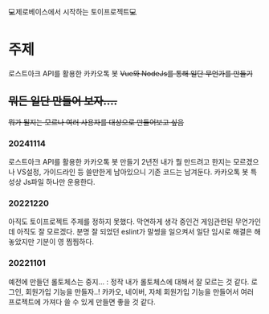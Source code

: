 💻제로베이스에서 시작하는 토이프로젝트💻

# 주제
로스트아크 API를 활용한 카카오톡 봇
~~Vue와 NodeJs를 통해 일단 무언가를 만들기~~

## ~~뭐든 일단 만들어 보자....~~
~~뭐가 될지는 모르나 여러 사용자를 대상으로 만들어보고 싶음~~

### 20241114
로스트아크 API를 활용한 카카오톡 봇 만들기
2년전 내가 뭘 만드려고 한지는 모르겠으나 VS설정, 가이드라인 등 쓸만한게 남아있으니 기존 코드는 남겨둔다.
카카오톡 봇 특성상 Js파일 하나만 운용한다.

### 20221220
아직도 토이프로젝트 주제를 정하지 못했다. 막연하게 생각 중인건 게임관련된 무언가인데 아직도 잘 모르겠다.
분명 잘 되었던 eslint가 말썽을 일으켜서 일단 임시로 해결은 해놓았지만 기분이 영 찜찜하다.

### 20221101
예전에 만들던 롤토체스는 중지... : 정작 내가 롤토체스에 대해서 잘 모르는 것 같다.
로그인, 회원가입 기능을 만들자..!
카카오, 네이버, 자체 회원가입 기능을 만들어서 여러 프로젝트에 가져다 쓸 수 있게 만들면 좋을 것 같다.

